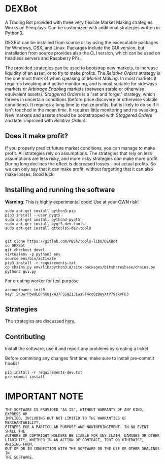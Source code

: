 # DEXBot

A Trading Bot provided with three very flexible Market Making strategies. Works on Peerplays. Can be customized with additional strategies written in Python3.

DEXBot can be installed from source or by using the excecutable packages for Windows, OSX, and Linux. Packages include the GUI version, but installation from source provides also the CLI version, which can be used on headless servers and Raspberry Pi's.

The provided strategies can be used to bootstrap new markets, to increase liquidity of an asset, or to try to make profits.
The _Relative Orders_ strategy is the one most think of when speaking of _Market Making_. In most markets it requires tweaking and active monitoring, and is most suitable for sideways markets or _Arbitrage Enabling_ markets (between stable or otherwise equivalent assets). _Staggered Orders_ is a "set and forget" strategy, which thrives in uncertain conditions (before price discovery or otherwise volatile conditions). It requires a long time to realize profits, but is likely to do so if it isn't touched in the mean time. It requires little monitoring and no tweaking. New markets and assets should be bootstrapped with _Staggered Orders_ and later improved with _Relative Orders_.

## Does it make profit?
If you properly predict future market conditions, you can manage to make profit. All strategies rely on assumptions. The strategies that rely on less assumptions are less risky, and more risky strategies _can_ make more profit. During long declines the effect is decreased losses - not actual profits. So we can only say that it can make profit, without forgetting that it can also make losses. Good luck.

## Installing and running the software

**Warning**: This is highly experimental code! Use at your OWN risk!

```
sudo apt-get install python3-pip
pip3 install --user pyqt5
sudo apt-get install python3-pyqt5
sudo apt-get install pyqt5-dev-tools
sudo apt-get install qttools5-dev-tools


git clone https://gitlab.com/PBSA/tools-libs/DEXBot
cd DEXBot
git checkout devel
virtualenv -p python3 env
source env/bin/activate
pip3 install -r requirements.txt
cp chains.py env/lib/python3.8/site-packages/bitsharesbase/chains.py
python3 gui.py 
```

For creating worker for test purpose
```
accountname: init0
key: 5KQwrPbwdL6PhXujxW37FSSQZ1JiwsST4cqQzDeyXtP79zkvFD3
```

## Strategies

The strategies are discussed [here](https://gitlab.com/PBSA/tools-libs/DEXBot/-/wikis/Documentation-DEXBot).

## Contributing

Install the software, use it and report any problems by creating a ticket.

Before commiting any changes first time, make sure to install pre-commit hooks!

```
pip install -r requirements-dev.txt
pre-commit install
```

# IMPORTANT NOTE

    THE SOFTWARE IS PROVIDED "AS IS", WITHOUT WARRANTY OF ANY KIND, EXPRESS OR
    IMPLIED, INCLUDING BUT NOT LIMITED TO THE WARRANTIES OF MERCHANTABILITY,
    FITNESS FOR A PARTICULAR PURPOSE AND NONINFRINGEMENT. IN NO EVENT SHALL THE
    AUTHORS OR COPYRIGHT HOLDERS BE LIABLE FOR ANY CLAIM, DAMAGES OR OTHER
    LIABILITY, WHETHER IN AN ACTION OF CONTRACT, TORT OR OTHERWISE, ARISING FROM,
    OUT OF OR IN CONNECTION WITH THE SOFTWARE OR THE USE OR OTHER DEALINGS IN
    THE SOFTWARE.

